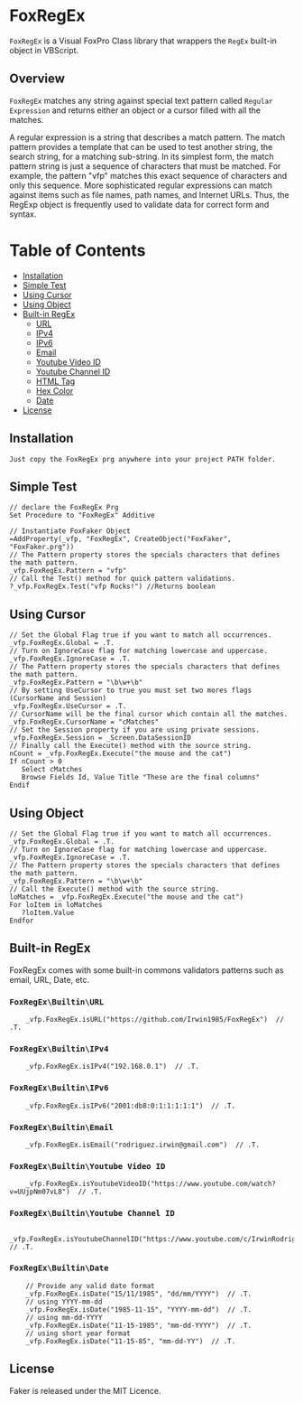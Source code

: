 # FoxRegEx

`FoxRegEx` is a Visual FoxPro Class library that wrappers the <code>RegEx</code> built-in object in VBScript.

<h2>Overview</h2>

`FoxRegEx` matches any string against special text pattern called `Regular Expression` and returns either an object or a cursor filled  with all the matches.

A regular expression is a string that describes a match pattern. The match pattern provides a template that can be used to test another string, the search string, for a matching sub-string. In its simplest form, the match pattern string is just a sequence of characters that must be matched. For example, the pattern "vfp" matches this exact sequence of characters and only this sequence. More sophisticated regular expressions can match against items such as file names, path names, and Internet URLs. Thus, the RegExp object is frequently used to validate data for correct form and syntax.

# Table of Contents

- [Installation](#installation)
- [Simple Test](#simple-test)
- [Using Cursor](#using-cursor)
- [Using Object](#using-object)
- [Built-in RegEx](#built-in-regex)
	- [URL](#foxregexbuiltinurl)
	- [IPv4](#foxregexbuiltinipv4)
	- [IPv6](#foxregexbuiltinipv6)
	- [Email](#foxregexbuiltinemail)
	- [Youtube Video ID](#foxregexbuiltinyoutube-video-id)
	- [Youtube Channel ID](#foxregexbuiltinyoutube-channel-id)
	- [HTML Tag](#foxregexbuiltinhtmltag)
	- [Hex Color](#foxregexbuiltinhexcolor)
	- [Date](#foxregexbuiltindate)
- [License](#license)


## Installation

```
Just copy the FoxRegEx prg anywhere into your project PATH folder.
```

## Simple Test
```xBase
// declare the FoxRegEx Prg
Set Procedure to "FoxRegEx" Additive

// Instantiate FoxFaker Object
=AddProperty(_vfp, "FoxRegEx", CreateObject("FoxFaker", "FoxFaker.prg"))
// The Pattern property stores the specials characters that defines the math pattern.
_vfp.FoxRegEx.Pattern = "vfp"
// Call the Test() method for quick pattern validations.
?_vfp.FoxRegEx.Test("vfp Rocks!") //Returns boolean
```
## Using Cursor

```xBase
// Set the Global Flag true if you want to match all occurrences.
_vfp.FoxRegEx.Global = .T.
// Turn on IgnoreCase flag for matching lowercase and uppercase.
_vfp.FoxRegEx.IgnoreCase = .T.
// The Pattern property stores the specials characters that defines the math pattern.
_vfp.FoxRegEx.Pattern = "\b\w+\b"
// By setting UseCursor to true you must set two mores flags (CursorName and Session)
_vfp.FoxRegEx.UseCursor = .T.
// CursorName will be the final cursor which contain all the matches.
_vfp.FoxRegEx.CursorName = "cMatches"
// Set the Session property if you are using private sessions.
_vfp.FoxRegEx.Session = _Screen.DataSessionID
// Finally call the Execute() method with the source string.
nCount = _vfp.FoxRegEx.Execute("the mouse and the cat")
If nCount > 0
   Select cMatches
   Browse Fields Id, Value Title "These are the final columns"
Endif
```
## Using Object

```xBase
// Set the Global Flag true if you want to match all occurrences.
_vfp.FoxRegEx.Global = .T.
// Turn on IgnoreCase flag for matching lowercase and uppercase.
_vfp.FoxRegEx.IgnoreCase = .T.
// The Pattern property stores the specials characters that defines the math pattern.
_vfp.FoxRegEx.Pattern = "\b\w+\b"
// Call the Execute() method with the source string.
loMatches = _vfp.FoxRegEx.Execute("the mouse and the cat")
For loItem in loMatches
   ?loItem.Value
Endfor
```

## Built-in RegEx

FoxRegEx comes with some built-in commons validators patterns such as email, URL, Date, etc.

### `FoxRegEx\Builtin\URL`
```xBase
    _vfp.FoxRegEx.isURL("https://github.com/Irwin1985/FoxRegEx")  // .T.
```
### `FoxRegEx\Builtin\IPv4`
```xBase
    _vfp.FoxRegEx.isIPv4("192.168.0.1")  // .T.
```
### `FoxRegEx\Builtin\IPv6`
```xBase
    _vfp.FoxRegEx.isIPv6("2001:db8:0:1:1:1:1:1")  // .T.
```
### `FoxRegEx\Builtin\Email`
```xBase
    _vfp.FoxRegEx.isEmail("rodriguez.irwin@gmail.com")  // .T.
```
### `FoxRegEx\Builtin\Youtube Video ID`
```xBase
    _vfp.FoxRegEx.isYoutubeVideoID("https://www.youtube.com/watch?v=UUjpNm07vL8")  // .T.
```
### `FoxRegEx\Builtin\Youtube Channel ID`
```xBase
    _vfp.FoxRegEx.isYoutubeChannelID("https://www.youtube.com/c/IrwinRodriguez")  // .T.
```
### `FoxRegEx\Builtin\Date`
```xBase
    // Provide any valid date format
    _vfp.FoxRegEx.isDate("15/11/1985", "dd/mm/YYYY")  // .T.
    // using YYYY-mm-dd
    _vfp.FoxRegEx.isDate("1985-11-15", "YYYY-mm-dd")  // .T.
    // using mm-dd-YYYY
    _vfp.FoxRegEx.isDate("11-15-1985", "mm-dd-YYYY")  // .T.
    // using short year format
    _vfp.FoxRegEx.isDate("11-15-85", "mm-dd-YY")  // .T.
```
## License

Faker is released under the MIT Licence.
